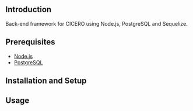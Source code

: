 ## Introduction

Back-end framework for CICERO using Node.js, PostgreSQL and Sequelize.

## Prerequisites

* [Node.js](https://nodejs.org/en/)
* [PostgreSQL](https://www.postgresql.org/)

## Installation and Setup



## Usage

